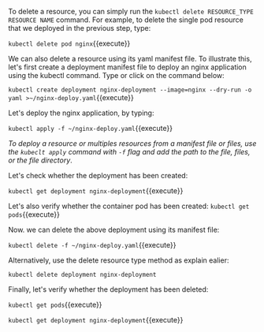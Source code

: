 To delete a resource, you can simply run the `kubectl delete RESOURCE_TYPE RESOURCE NAME` command. For example, to delete the single pod resource that we deployed in the previous step, type:

`kubectl delete pod nginx`{{execute}}

We can also delete a resource using its yaml manifest file. To illustrate this, let's first create a deployment manifest file to deploy an nginx application using the kubectl command. Type or click on the command below:

`kubectl create deployment nginx-deployment --image=nginx --dry-run -o yaml >~/nginx-deploy.yaml`{{execute}}

Let's deploy the nginx application, by typing:

`kubectl apply -f ~/nginx-deploy.yaml`{{execute}}

*To deploy a resource or multiples resources from a manifest file or files, use the `kubeclt apply` command with `-f` flag and add the path to the file, files, or the file directory*.

Let's check whether the deployment has been created:

`kubectl get deployment nginx-deployment`{{execute}} 

Let's also verify whether the container pod has been created:
`kubectl get pods`{{execute}}

Now. we can delete the above deployment using its manifest file:

`kubectl delete -f ~/nginx-deploy.yaml`{{execute}}

Alternatively, use the delete resource type method as explain ealier:

`kubectl delete deployment nginx-deployment`

Finally, let's verify whether the deployment has been deleted: 

`kubectl get pods`{{execute}}

`kubectl get deployment nginx-deployment`{{execute}}

